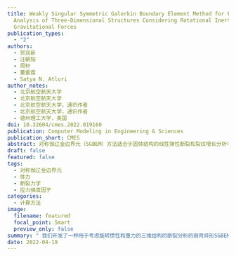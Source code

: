 ```yaml
---
title: Weakly Singular Symmetric Galerkin Boundary Element Method for Fracture
  Analysis of Three-Dimensional Structures Considering Rotational Inertia and
  Gravitational Forces
publication_types:
  - "2"
authors:
  - 贺双新
  - 汪朝阳
  - 周轩
  - 董雷霆
  - Satya N. Atluri
author_notes:
  - 北京航空航天大学
  - 北京航空航天大学
  - 北京航空航天大学，通讯作者
  - 北京航空航天大学，通讯作者
  - 德州理工大学，美国
doi: 10.32604/cmes.2022.019160
publication: Computer Modeling in Engineering & Sciences
publication_short: CMES
abstract: 对称伽辽金边界元（SGBEM）方法适合于固体结构的线性弹性断裂和裂纹增长分析中，因为在分析中只需要划分边界和裂纹表面单元。然而，对于受旋转惯性和重力载荷等体力作用的工程结构，伽辽金边界积分方程中额外的域积分项将需要对域的内部进行网格划分。在这项研究中，我们开发了用于考虑旋转惯性和重力的三维结构的断裂分析的弱奇异形SGBEM。使用散度定理或径向积分法，可将由体力引起的域积分项被转换为边界积分项。由于所推导的边界积分方程的弱奇异性，一个简单的带有几个积分点的高斯-勒让德（Gauss-Legendre）积分就足以对SGBEM方程进行数值计算。我们使用了一些数值算例对该方法进行验证，并将结果与基准解进行了比较。
draft: false
featured: false
tags:
  - 对称伽辽金边界元
  - 体力
  - 断裂力学
  - 应力强度因子
categories:
  - 计算方法
image:
  filename: featured
  focal_point: Smart
  preview_only: false
summary: " 我们开发了一种用于考虑旋转惯性和重力的三维结构的断裂分析的弱奇异形SGBEM。该方法使用散度定理或径向积分法，可将由体力引起的域积分项被转换为边界积分项。"
date: 2022-04-19
---
```

